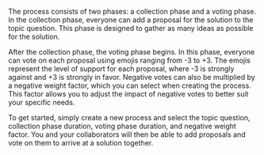 The process consists of two phases: a collection phase and a voting phase. In the collection phase, everyone can add a proposal for the solution to the topic question. This phase is designed to gather as many ideas as possible for the solution.

After the collection phase, the voting phase begins. In this phase, everyone can vote on each proposal using emojis ranging from -3 to +3. The emojis represent the level of support for each proposal, where -3 is strongly against and +3 is strongly in favor. Negative votes can also be multiplied by a negative weight factor, which you can select when creating the process. This factor allows you to adjust the impact of negative votes to better suit your specific needs.

To get started, simply create a new process and select the topic question, collection phase duration, voting phase duration, and negative weight factor. You and your collaborators will then be able to add proposals and vote on them to arrive at a solution together.